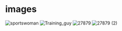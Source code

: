# images

![sportswoman](https://github.com/Asimi1234/images/assets/138695508/45c34e39-db94-488f-818b-d512bf6a1099)
![Training_guy](https://github.com/Asimi1234/images/assets/138695508/48299085-e000-4adc-84ff-79d4a76e2693)
![27879](https://github.com/Asimi1234/images/assets/138695508/5b881947-172f-46b7-a0cb-34bf481bd5ab)
![27879 (2)](https://github.com/Asimi1234/images/assets/138695508/0b62e45d-d48d-4c02-a2a6-6e32f1830a52)
